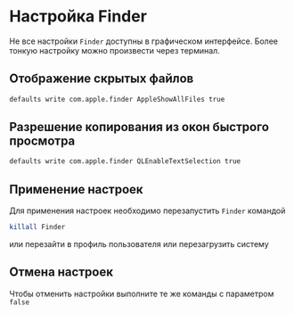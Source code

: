 # Настройка  Finder

Не все настройки `Finder` доступны в графическом интерфейсе. Более тонкую настройку можно произвести через терминал.

## **Отображение скрытых файлов**

```bash
defaults write com.apple.finder AppleShowAllFiles true
```

## **Разрешение копирования из окон быстрого просмотра**

```bash
defaults write com.apple.finder QLEnableTextSelection true
```

## **Применение настроек**

Для применения настроек необходимо перезапустить  `Finder` командой

```bash
killall Finder
```

или перезайти в профиль пользователя или перезагрузить систему

## **Отмена настроек**

Чтобы отменить настройки выполните те же команды с параметром `false`

